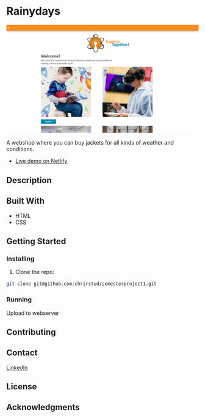 # Rainydays

![image](/images/community-science-museum_homepage.jpg)

A webshop where you can buy jackets for all kinds of weather and conditions.

- [Live demo on Netlify](https://admiring-cray-a4d662.netlify.app/)

## Description


## Built With

- HTML
- CSS

## Getting Started

### Installing

1. Clone the repo:

```bash
git clone git@github.com:chrirstud/semesterproject1.git
```

### Running

Upload to webserver

## Contributing

## Contact

[LinkedIn](https://www.linkedin.com/in/christer-olsen-b557ab1b4/)

## License

## Acknowledgments
